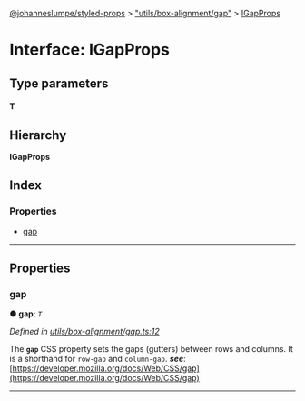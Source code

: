 [@johanneslumpe/styled-props](../README.md) > ["utils/box-alignment/gap"](../modules/_utils_box_alignment_gap_.md) > [IGapProps](../interfaces/_utils_box_alignment_gap_.igapprops.md)

# Interface: IGapProps

## Type parameters
#### T 
## Hierarchy

**IGapProps**

## Index

### Properties

* [gap](_utils_box_alignment_gap_.igapprops.md#gap)

---

## Properties

<a id="gap"></a>

###  gap

**● gap**: *`T`*

*Defined in [utils/box-alignment/gap.ts:12](https://github.com/johanneslumpe/styled-props/blob/3abf398/src/utils/box-alignment/gap.ts#L12)*

The **`gap`** CSS property sets the gaps (gutters) between rows and columns. It is a shorthand for `row-gap` and `column-gap`.
*__see__*: [https://developer.mozilla.org/docs/Web/CSS/gap](https://developer.mozilla.org/docs/Web/CSS/gap)

___

